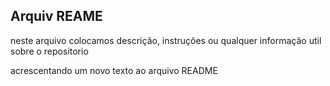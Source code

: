 ## **Arquiv REAME**

neste arquivo colocamos  descrição, instruções ou qualquer informação util sobre o repositorio

acrescentando um novo texto ao arquivo README       